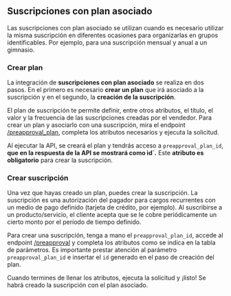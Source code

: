 ## Suscripciones con plan asociado

Las suscripciones con plan asociado se utilizan cuando es necesario utilizar la misma suscripción en diferentes ocasiones para organizarlas en grupos identificables. Por ejemplo, para una suscripción mensual y anual a un gimnasio.

### Crear plan

La integración de **suscripciones con plan asociado** se realiza en dos pasos. En el primero es necesario **crear un plan** que irá asociado a la suscripción y en el segundo, la **creación de la suscripción**. 

El plan de suscripción te permite definir, entre otros atributos, el título, el valor y la frecuencia de las suscripciones creadas por el vendedor. Para crear un plan y asociarlo con una suscripción, mira el endpoint [/preapproval_plan](https://www.mercadopago[FAKER][URL][DOMAIN]/developers/es/reference/subscriptions/_preapproval_plan/post), completa los atributos necesarios y ejecuta la solicitud. 

Al ejecutar la API, se creará el plan y tendrás acceso a `preapproval_plan_id`, **que en la respuesta de la API se mostrará como ìd`.** Este **atributo es obligatorio** para crear la suscripción. 


### Crear suscripción

Una vez que hayas creado un plan, puedes crear la suscripción. La suscripción es una autorización del pagador para cargos recurrentes con un medio de pago definido (tarjeta de crédito, por ejemplo). Al suscribirse a un producto/servicio, el cliente acepta que se le cobre periódicamente un cierto monto por el período de tiempo definido.

Para crear una suscripción, tenga a mano el `preapproval_plan_id`, accede al endpoint [/preapproval](https://www.mercadopago[FAKER][URL][DOMAIN]/developers/es/reference/subscriptions/_preapproval/post) y completa los atributos como se indica en la tabla de parámetros. Es importante prestar atención al parámetro `preapproval_plan_id` e insertar el `id` generado en el paso de creación del plan.

Cuando termines de llenar los atributos, ejecuta la solicitud y ¡listo! Se habrá creado la suscripción con el plan asociado.
